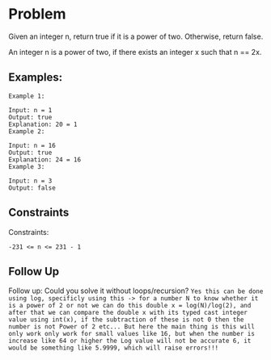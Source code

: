 # Problem
Given an integer n, return true if it is a power of two. Otherwise, return false.

An integer n is a power of two, if there exists an integer x such that n == 2x.

 
## Examples:
```
Example 1:

Input: n = 1
Output: true
Explanation: 20 = 1
Example 2:

Input: n = 16
Output: true
Explanation: 24 = 16
Example 3:

Input: n = 3
Output: false
```
 
## Constraints
Constraints:

`-231 <= n <= 231 - 1`
 
## Follow Up
Follow up: Could you solve it without loops/recursion?
`Yes this can be done using log, specificly using this -> for a number N to know whether it is a power of 2 or not we can do this double x = log(N)/log(2), and after that we can compare the double x with its typed cast integer value using int(x), if the subtraction of these is not 0 then the number is not Power of 2 etc... But here the main thing is this will only work only work for small values like 16, but when the number is increase like 64 or higher the Log value will not be accurate 6, it would be something like 5.9999, which will raise errors!!!`
